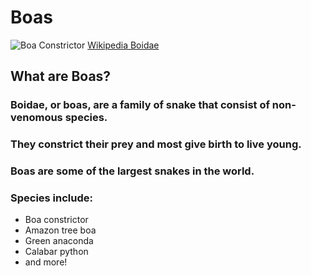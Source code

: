 # Boas
![Boa Constrictor](https://upload.wikimedia.org/wikipedia/commons/thumb/a/a7/Boa_constrictor_%282%29.jpg/330px-Boa_constrictor_%282%29.jpg)
[Wikipedia Boidae](https://en.wikipedia.org/wiki/Boidae)
## What are Boas?
### Boidae, or boas, are a family of snake that consist of non-venomous species.
### They constrict their prey and most give birth to live young.
### Boas are some of the largest snakes in the world.
### Species include:
* Boa constrictor
* Amazon tree boa
* Green anaconda
* Calabar python
* and more!

